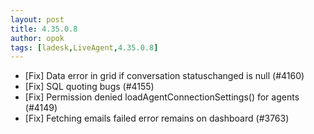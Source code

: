 ```yaml
---
layout: post
title: 4.35.0.8
author: opok
tags: [ladesk,LiveAgent,4.35.0.8]
---
```


- [Fix] Data error in grid if conversation statuschanged is null (#4160)
- [Fix] SQL quoting bugs (#4155)
- [Fix] Permission denied loadAgentConnectionSettings() for agents (#4149)
- [Fix] Fetching emails failed error remains on dashboard (#3763)
